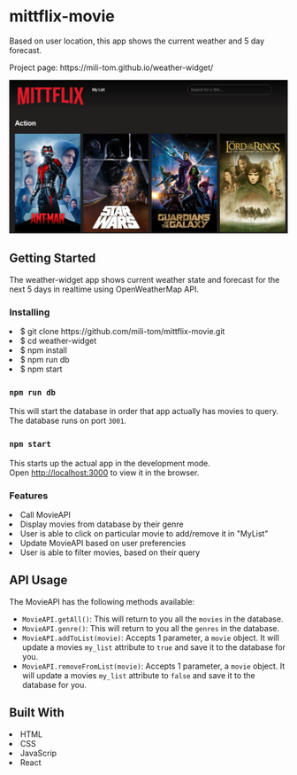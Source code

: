 # mittflix-movie
<p>Based on user location, this app shows the current weather and 5 day forecast.</p>
<p>Project page: https://mili-tom.github.io/weather-widget/</p>

<p>
  <img src="/src/images/mittflix.png"
</p>

## Getting Started
The weather-widget app shows current weather state and forecast for the next 5 days in realtime using OpenWeatherMap API.

### Installing
<li>$ git clone https://github.com/mili-tom/mittflix-movie.git</li>
<li>$ cd weather-widget</li>
<li>$ npm install</li>
<li>$ npm run db</li>
<li>$ npm start</li>

### `npm run db`

This will start the database in order that app actually has movies to query.<br>
The database runs on port `3001`.

### `npm start`

This starts up the actual app in the development mode.<br>
Open [http://localhost:3000](http://localhost:3000) to view it in the browser.

### Features
<li>Call MovieAPI</li> 
<li>Display movies from database by their genre</li>
<li>User is able to click on particular movie to add/remove it in "MyList"</li>
<li>Update MovieAPI based on user preferencies</li>
<li>User is able to filter movies, based on their query</li>

## API Usage
The MovieAPI has the following methods available:
- `MovieAPI.getAll()`: This will return to you all the `movies` in the database.
- `MovieAPI.genre()`: This will return to you all the `genres` in the database.
- `MovieAPI.addToList(movie)`: Accepts 1 parameter, a `movie` object. It will update a movies `my_list` attribute to `true` and save it to the database for you.
- `MovieAPI.removeFromList(movie)`: Accepts 1 parameter, a `movie` object. It will update a movies `my_list` attribute to `false` and save it to the database for you.

## Built With
<li>HTML</li>
<li>CSS</li>
<li>JavaScrip</li>
<li>React</li>

